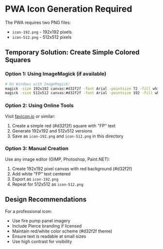 # PWA Icon Generation Required

The PWA requires two PNG files:
- `icon-192.png` - 192x192 pixels
- `icon-512.png` - 512x512 pixels

## Temporary Solution: Create Simple Colored Squares

### Option 1: Using ImageMagick (if available)

```bash
# On Windows with ImageMagick:
magick -size 192x192 canvas:#d32f2f -font Arial -pointsize 72 -fill white -gravity center -annotate +0+0 "FP" icon-192.png
magick -size 512x512 canvas:#d32f2f -font Arial -pointsize 192 -fill white -gravity center -annotate +0+0 "FP" icon-512.png
```

### Option 2: Using Online Tools

Visit [favicon.io](https://favicon.io/favicon-generator/) or similar:
1. Create a simple red (#d32f2f) square with "FP" text
2. Generate 192x192 and 512x512 versions
3. Save as `icon-192.png` and `icon-512.png` in this directory

### Option 3: Manual Creation

Use any image editor (GIMP, Photoshop, Paint.NET):
1. Create 192x192 pixel canvas with red background (#d32f2f)
2. Add white "FP" text centered
3. Export as `icon-192.png`
4. Repeat for 512x512 as `icon-512.png`

## Design Recommendations

For a professional icon:
- Use fire pump panel imagery
- Include Pierce branding if licensed
- Maintain red/white color scheme (#d32f2f theme)
- Ensure text is readable at small sizes
- Use high contrast for visibility